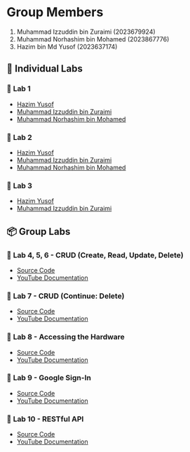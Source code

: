 # Group Members
1. Muhammad Izzuddin bin Zuraimi (2023679924)
2. Muhammad Norhashim bin Mohamed (2023867776)
3. Hazim bin Md Yusof (2023637174)

## 📌 **Individual Labs**  
### 📝 **Lab 1**  
- [Hazim Yusof](https://t.me/c/1268048899/33999?thread=33987)  
- [Muhammad Izzuddin bin Zuraimi](https://t.me/c/1268048899/33996?thread=33987)  
- [Muhammad Norhashim bin Mohamed](https://t.me/c/1268048899/34226?thread=33987)  

### 📝 **Lab 2**  
- [Hazim Yusof](https://t.me/c/1268048899/34296?thread=33988)  
- [Muhammad Izzuddin bin Zuraimi](https://t.me/c/1268048899/34150?thread=33988)  
- [Muhammad Norhashim bin Mohamed](https://t.me/c/1268048899/34225?thread=33988)  

### 📝 **Lab 3**  
- [Hazim Yusof](https://t.me/c/1268048899/34724?thread=34431)  
- [Muhammad Izzuddin bin Zuraimi](https://t.me/c/1268048899/34636?thread=34431)  

## 📦 **Group Labs**  
### 🚀 **Lab 4, 5, 6** - **CRUD (Create, Read, Update, Delete)**  
- [Source Code](https://github.com/ayieeez/Flutter_CRUD)  
- [YouTube Documentation](https://youtu.be/083Ggawj4Hw)  

### 🚀 **Lab 7** - **CRUD (Continue: Delete)**  
- [Source Code](https://github.com/ayieeez/Flutter_CRUD)  
- [YouTube Documentation](https://youtu.be/gXTiXTL3FaI?si=cqCEqPDdK0drfil4)  

### 🚀 **Lab 8** - **Accessing the Hardware**  
- [Source Code](https://github.com/ayieeez/hardwarelab)  
- [YouTube Documentation](https://youtu.be/-QCghMiBJRk)  

### 🚀 **Lab 9** - **Google Sign-In**  
- [Source Code](https://github.com/ayieeez/Google-Sign-In)  
- [YouTube Documentation](https://youtu.be/ghFoKAsXyKU)

### 🚀 **Lab 10** - **RESTful API**
- [Source Code](https://github.com/ayieeez/RESTapi)
- [YouTube Documentation](https://youtu.be/Dye5-6cDj2Y)

